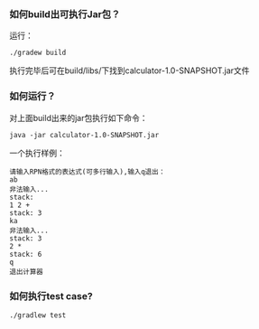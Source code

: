### 如何build出可执行Jar包？
运行： 

```
./gradew build
```
执行完毕后可在build/libs/下找到calculator-1.0-SNAPSHOT.jar文件

### 如何运行？
对上面build出来的jar包执行如下命令：

```
java -jar calculator-1.0-SNAPSHOT.jar
```

一个执行样例：

```
请输入RPN格式的表达式(可多行输入),输入q退出：
ab
非法输入...
stack:
1 2 +
stack: 3
ka
非法输入...
stack: 3
2 *
stack: 6
q
退出计算器
```

### 如何执行test case?

```
./gradlew test
```


